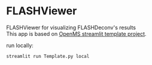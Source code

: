 # FLASHViewer

FLASHViewer for visualizing FLASHDeconv's results \
This app is based on [OpenMS streamlit template project](https://github.com/OpenMS/streamlit-template).

run locally:

`streamlit run Template.py local`
